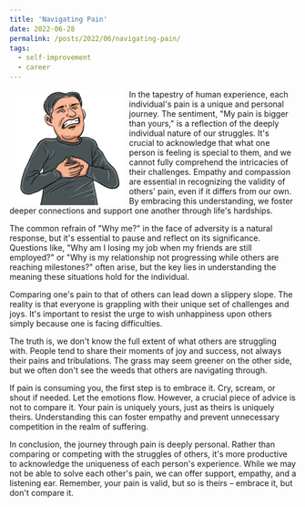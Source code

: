 ```yaml
---
title: 'Navigating Pain'
date: 2022-06-28
permalink: /posts/2022/06/navigating-pain/
tags:
  - self-improvement
  - career
---
```


<img width="200" alt="pain" src="/images/posts/navigating-pain.png" style="float: left; margin-right: 10px;" /> In the tapestry of human experience, each individual's pain is a unique and personal journey. The sentiment, "My pain is bigger than yours," is a reflection of the deeply individual nature of our struggles. It's crucial to acknowledge that what one person is feeling is special to them, and we cannot fully comprehend the intricacies of their challenges. Empathy and compassion are essential in recognizing the validity of others' pain, even if it differs from our own. By embracing this understanding, we foster deeper connections and support one another through life's hardships.

The common refrain of "Why me?" in the face of adversity is a natural response, but it's essential to pause and reflect on its significance. Questions like, "Why am I losing my job when my friends are still employed?" or "Why is my relationship not progressing while others are reaching milestones?" often arise, but the key lies in understanding the meaning these situations hold for the individual.

Comparing one's pain to that of others can lead down a slippery slope. The reality is that everyone is grappling with their unique set of challenges and joys. It's important to resist the urge to wish unhappiness upon others simply because one is facing difficulties.

The truth is, we don't know the full extent of what others are struggling with. People tend to share their moments of joy and success, not always their pains and tribulations. The grass may seem greener on the other side, but we often don't see the weeds that others are navigating through.

If pain is consuming you, the first step is to embrace it. Cry, scream, or shout if needed. Let the emotions flow. However, a crucial piece of advice is not to compare it. Your pain is uniquely yours, just as theirs is uniquely theirs. Understanding this can foster empathy and prevent unnecessary competition in the realm of suffering.

In conclusion, the journey through pain is deeply personal. Rather than comparing or competing with the struggles of others, it's more productive to acknowledge the uniqueness of each person's experience. While we may not be able to solve each other's pain, we can offer support, empathy, and a listening ear. Remember, your pain is valid, but so is theirs – embrace it, but don't compare it.
